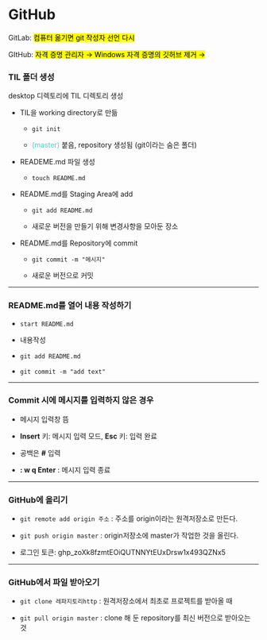 # GitHub

GitLab: <mark>컴퓨터 옮기면 git 작성자 선언 다시</mark>

GItHub: <mark>자격 증명 관리자 → Windows 자격 증명의 깃허브 제거 → </mark>

### TIL 폴더 생성

desktop 디렉토리에 TIL 디렉토리 생성

- TIL을 working directory로 만듦
  
  - `git init`
  
  - <span style="color:mediumturquoise">(master)</span> 붙음, repository 생성됨 (git이라는 숨은 폴더)

- READEME.md 파일 생성
  
  - `touch README.md`

- README.md를 Staging Area에 add
  
  - `git add README.md`
  
  - 새로운 버전을 만들기 위해 변경사항을 모아둔 장소

- README.md를 Repository에 commit
  
  - `git commit -m "메시지"`
  
  - 새로운 버전으로 커밋

---

### README.md를 열어 내용 작성하기

- `start README.md`

- 내용작성

- `git add README.md`

- `git commit -m "add text"`

---

### Commit 시에 메시지를 입력하지 않은 경우

- 메시지 입력창 뜸

- **Insert** 키: 메시지 입력 모드, **Esc** 키: 입력 완료

- 공백은 **#** 입력

- **: w q Enter** : 메시지 입력 종료

---

### GitHub에 올리기

- `git remote add origin 주소` : 주소를 origin이라는 원격저장소로 만든다.

- `git push origin master` : origin저장소에 master가 작업한 것을 올린다.

- 로그인 토큰: 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

---

### GitHub에서 파일 받아오기

- `git clone 레파지토리http` : 원격저장소에서 최초로 프로젝트를 받아올 때

- `git pull origin master` : clone 해 둔 repository를 최신 버전으로 받아오는 것
